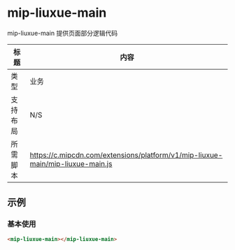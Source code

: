 ﻿# mip-liuxue-main

mip-liuxue-main 提供页面部分逻辑代码

标题|内容
----|----
类型|业务
支持布局|N/S
所需脚本|https://c.mipcdn.com/extensions/platform/v1/mip-liuxue-main/mip-liuxue-main.js

## 示例

### 基本使用

```html
<mip-liuxue-main></mip-liuxue-main>
```
